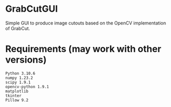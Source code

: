 # GrabCutGUI
Simple GUI to produce image cutouts based on the OpenCV implementation of GrabCut.

# Requirements (may work with other versions)

    Python 3.10.6
    numpy 1.23.2
    scipy 1.9.1
    opencv-python 1.9.1
    matplotlib
    tkinter
    Pillow 9.2
